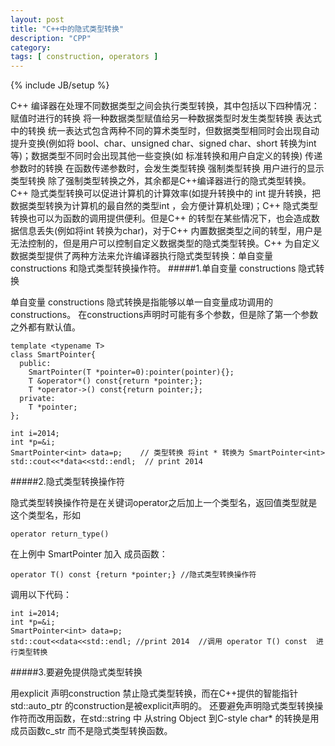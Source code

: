 ```yaml
---
layout: post
title: "C++中的隐式类型转换"
description: "CPP"
category: 
tags: [ construction, operators ]
---
```

{% include JB/setup %}

C++ 编译器在处理不同数据类型之间会执行类型转换，其中包括以下四种情况：
	赋值时进行的转换 将一种数据类型赋值给另一种数据类型时发生类型转换
	表达式中的转换 统一表达式包含两种不同的算术类型时，但数据类型相同时会出现自动提升变换(例如将 bool、char、unsigned char、signed char、short 转换为int 等)；数据类型不同时会出现其他一些变换(如 标准转换和用户自定义的转换)
	传递参数时的转换 在函数传递参数时，会发生类型转换
	强制类型转换 用户进行的显示类型转换
除了强制类型转换之外，其余都是C++编译器进行的隐式类型转换。C++ 隐式类型转换可以促进计算机的计算效率(如提升转换中的 int 提升转换，把数据类型转换为计算机的最自然的类型int ，会方便计算机处理)；C++ 隐式类型转换也可以为函数的调用提供便利。但是C++ 的转型在某些情况下，也会造成数据信息丢失(例如将int 转换为char)，对于C++ 内置数据类型之间的转型，用户是无法控制的，但是用户可以控制自定义数据类型的隐式类型转换。C++ 为自定义数据类型提供了两种方法来允许编译器执行隐式类型转换：单自变量constructions 和隐式类型转换操作符。
#####1.单自变量 constructions 隐式转换 

单自变量 constructions 隐式转换是指能够以单一自变量成功调用的constructions。
在constructions声明时可能有多个参数，但是除了第一个参数之外都有默认值。

	template <typename T>
	class SmartPointer{
	  public:
	    SmartPointer(T *pointer=0):pointer(pointer){};
	    T &operator*() const{return *pointer;};
	    T *operator->() const{return pointer;};
	  private:
	    T *pointer;      
	};

	int i=2014;
	int *p=&i;
	SmartPointer<int> data=p;    // 类型转换 将int * 转换为 SmartPointer<int>
	std::cout<<*data<<std::endl;  // print 2014

#####2.隐式类型转换操作符 

隐式类型转换操作符是在关键词operator之后加上一个类型名，返回值类型就是这个类型名，形如

	operator return_type()  
	
在上例中 SmartPointer 加入 成员函数：
	
	operator T() const {return *pointer;} //隐式类型转换操作符

调用以下代码：	
	
	int i=2014;
	int *p=&i;
	SmartPointer<int> data=p;
	std::cout<<data<<std::endl; //print 2014  //调用 operator T() const  进行类型转换 

#####3.要避免提供隐式类型转换

用explicit 声明construction 禁止隐式类型转换，而在C++提供的智能指针std::auto_ptr 的construction是被explicit声明的。 
还要避免声明隐式类型转换操作符而改用函数，在std::string 中 从string Object 到C-style char* 的转换是用成员函数c_str 而不是隐式类型转换函数。

